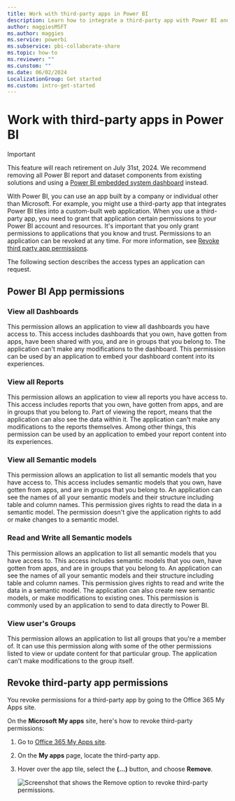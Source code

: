 ```yaml
---
title: Work with third-party apps in Power BI
description: Learn how to integrate a third-party app with Power BI and then revoke permissions to an application at any time.
author: maggiesMSFT
ms.author: maggies
ms.service: powerbi
ms.subservice: pbi-collaborate-share
ms.topic: how-to
ms.reviewer: ""
ms.cunstom: ""
ms.date: 06/02/2024
LocalizationGroup: Get started
ms.custom: intro-get-started
---
```


# Work with third-party apps in Power BI

> [!IMPORTANT]
> This feature will reach retirement on July 31st, 2024. We recommend removing all Power BI report and dataset components from existing solutions and using a [Power BI embedded system dashboard](./create-edit-powerbi-embedded-page.md) instead.

With Power BI, you can use an app built by a company or individual other than Microsoft. For example, you might use a third-party app that integrates Power BI tiles into a custom-built web application. When you use a third-party app, you need to grant that application certain permissions to your Power BI account and resources. It's important that you only grant permissions to applications that you know and trust. Permissions to an application can be revoked at any time. For more information, see [Revoke third party app permissions](#revoke-third-party-app-permissions).

The following section describes the access types an application can request.

## Power BI App permissions

### View all Dashboards
  
This permission allows an application to view all dashboards you have access to. This access includes dashboards that you own, have gotten from apps, have been shared with you, and are in groups that you belong to. The application can't make any modifications to the dashboard. This permission can be used by an application to embed your dashboard content into its experiences.

### View all Reports
  
This permission allows an application to view all reports you have access to. This access includes reports that you own, have gotten from apps, and are in groups that you belong to. Part of viewing the report, means that the application can also see the data within it. The application can't make any modifications to the reports themselves. Among other things, this permission can be used by an application to embed your report content into its experiences.

### View all Semantic models
  
This permission allows an application to list all semantic models that you have access to. This access includes semantic models that you own, have gotten from apps, and are in groups that you belong to. An application can see the names of all your semantic models and their structure including table and column names. This permission gives rights to read the data in a semantic model. The permission doesn't give the application rights to add or make changes to a semantic model.

### Read and Write all Semantic models
  
This permission allows an application to list all semantic models that you have access to. This access includes semantic models that you own, have gotten from apps, and are in groups that you belong to. An application can see the names of all your semantic models and their structure including table and column names. This permission gives rights to read and write the data in a semantic model. The application can also create new semantic models, or make modifications to existing ones. This permission is commonly used by an application to send to data directly to Power BI.

### View user's Groups
  
This permission allows an application to list all groups that you're a member of. It can use this permission along with some of the other permissions listed to view or update content for that particular group. The application can't make modifications to the group itself.

## Revoke third-party app permissions

You revoke permissions for a third-party app by going to the Office 365 My Apps site.

On the **Microsoft My apps** site, here's how to revoke third-party permissions:

1. Go to [Office 365 My Apps site](https://www.office.com/apps?auth=2).

1. On the **My apps** page, locate the third-party app.

1. Hover over the app tile, select the **(...)** button, and choose **Remove**.

   ![Screenshot that shows the Remove option to revoke third-party permissions.](media/service-power-bi-get-started-third-party-apps/remove.png)
